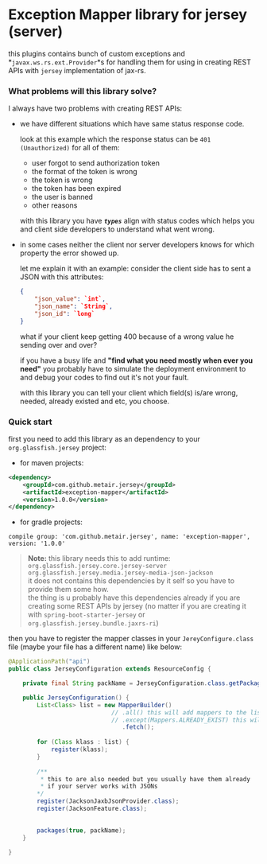 # Exception Mapper library for jersey (server)
this plugins contains bunch of custom exceptions and *`javax.ws.rs.ext.Provider`*s for handling them for using in creating
REST APIs with `jersey` implementation of jax-rs.

### What problems will this library solve?
I always have two problems with creating REST APIs:

  * we have different situations which have same status response code.
    
    look at this example which the response status can be `401 (Unauthorized)` for all of them:
    * user forgot to send authorization token
    * the format of the token is wrong
    * the token is wrong
    * the token has been expired
    * the user is banned
    * other reasons
    
    with this library you have **_`types`_** align with status codes which helps you and client side developers to understand what went wrong. 
   
  * in some cases neither the client nor server developers knows for which property the error showed up.
  
    let me explain it with an example:
    consider the client side has to sent a JSON with this attributes:
    ```json
    {
        "json_value": `int`,
        "json_name": `String`,
        "json_id": `long`
    }
    ``` 
    
    what if your client keep getting 400 because of a wrong value he sending over and over?
    
    if you have a busy life and **"find what you need mostly when ever you need"** you probably have to simulate the 
    deployment environment to and debug your codes to find out it's not your fault.
    
    with this library you can tell your client which field(s) is/are wrong, needed, already existed and etc, you choose.
    
### Quick start
first you need to add this library as an dependency to your `org.glassfish.jersey` project:

  * for maven projects:
  ```xml
  <dependency>
      <groupId>com.github.metair.jersey</groupId>
      <artifactId>exception-mapper</artifactId>
      <version>1.0.0</version>
  </dependency>
  ```

  * for gradle projects:
  ```
  compile group: 'com.github.metair.jersey', name: 'exception-mapper', version: '1.0.0'
  ```

> **Note:** this library needs this to add runtime:
 `org.glassfish.jersey.core.jersey-server`
 `org.glassfish.jersey.media.jersey-media-json-jackson` <br>
 it does not contains this dependencies by it self so you have to provide them some how. <br>
 the thing is u probably have this dependencies already if you are creating some REST APIs by jersey (no matter if you are creating it with `spring-boot-starter-jersey` or `org.glassfish.jersey.bundle.jaxrs-ri`)
 
 
then you have to register the mapper classes in your `JereyConfigure.class` file (maybe your file has a different name) like below:

```java
@ApplicationPath("api")
public class JerseyConfiguration extends ResourceConfig {

    private final String packName = JerseyConfiguration.class.getPackage().getName();

    public JerseyConfiguration() {
        List<Class> list = new MapperBuilder()
                             // .all() this will add mappers to the list
                             // .except(Mappers.ALREADY_EXIST) this will remove AlreadyExisted exception mapper from the list
                                .fetch();
        
        for (Class klass : list) {
            register(klass);
        }
        
        /**
         * this to are also needed but you usually have them already
         * if your server works with JSONs
        */
        register(JacksonJaxbJsonProvider.class);
        register(JacksonFeature.class);
        

        packages(true, packName);
    }

}
```
 
